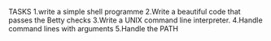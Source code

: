 TASKS
1.write a simple shell programme
2.Write a beautiful code that passes the Betty checks
3.Write a UNIX command line interpreter.
4.Handle command lines with arguments
5.Handle the PATH
